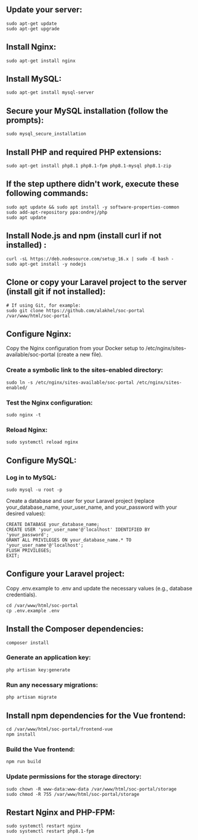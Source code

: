 ## Update your server:
```
sudo apt-get update
sudo apt-get upgrade
```

## Install Nginx:
```
sudo apt-get install nginx
```

## Install MySQL:
```
sudo apt-get install mysql-server
```

## Secure your MySQL installation (follow the prompts):
```
sudo mysql_secure_installation
```

## Install PHP and required PHP extensions:
```
sudo apt-get install php8.1 php8.1-fpm php8.1-mysql php8.1-zip
```

## If the step upthere didn't work, execute these following commands:
```
sudo apt update && sudo apt install -y software-properties-common 
sudo add-apt-repository ppa:ondrej/php 
sudo apt update
```

## Install Node.js and npm (install curl if not installed) :
```
curl -sL https://deb.nodesource.com/setup_16.x | sudo -E bash -
sudo apt-get install -y nodejs
```

## Clone or copy your Laravel project to the server (install git if not installed):
```
# If using Git, for example:
sudo git clone https://github.com/alakhel/soc-portal /var/www/html/soc-portal
```

## Configure Nginx:
Copy the Nginx configuration from your Docker setup to /etc/nginx/sites-available/soc-portal (create a new file).

### Create a symbolic link to the sites-enabled directory:
```
sudo ln -s /etc/nginx/sites-available/soc-portal /etc/nginx/sites-enabled/
```

### Test the Nginx configuration:
```
sudo nginx -t
```

### Reload Nginx:
```
sudo systemctl reload nginx
```

## Configure MySQL:
### Log in to MySQL:
```
sudo mysql -u root -p
```

Create a database and user for your Laravel project (replace your_database_name, your_user_name, and your_password with your desired values):
```
CREATE DATABASE your_database_name;
CREATE USER 'your_user_name'@'localhost' IDENTIFIED BY 'your_password';
GRANT ALL PRIVILEGES ON your_database_name.* TO 'your_user_name'@'localhost';
FLUSH PRIVILEGES;
EXIT;
```

## Configure your Laravel project:
Copy .env.example to .env and update the necessary values (e.g., database credentials).
```
cd /var/www/html/soc-portal
cp .env.example .env
```

## Install the Composer dependencies:
```
composer install
```

### Generate an application key:
```
php artisan key:generate
```

### Run any necessary migrations:
```
php artisan migrate
```
## Install npm dependencies for the Vue frontend:
```
cd /var/www/html/soc-portal/frontend-vue
npm install
```

### Build the Vue frontend:
```
npm run build
```

### Update permissions for the storage directory:
```
sudo chown -R www-data:www-data /var/www/html/soc-portal/storage
sudo chmod -R 755 /var/www/html/soc-portal/storage
```

## Restart Nginx and PHP-FPM:
```
sudo systemctl restart nginx
sudo systemctl restart php8.1-fpm
```
